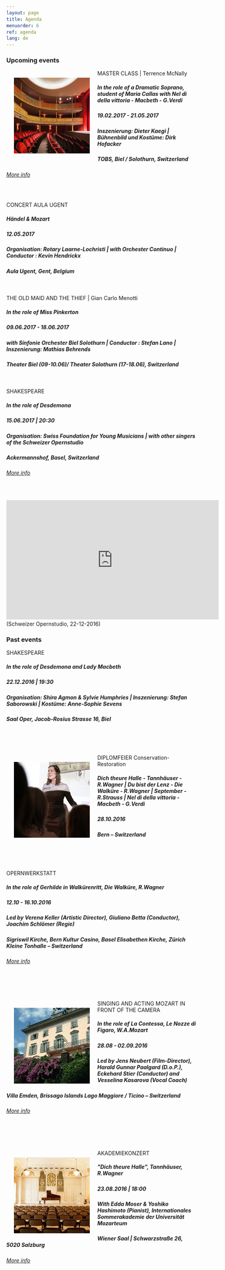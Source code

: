 ```yaml
---
layout: page
title: Agenda
menuorder: 6
ref: agenda
lang: de
---
```


### Upcoming events


<img style="float: left; padding: 20px" src="/assets/event4.jpg">  

MASTER CLASS | Terrence McNally

##### In the role of a Dramatic Soprano, student of Maria Callas with Nel dì della vittoria - Macbeth - G.Verdi

##### 19.02.2017 - 21.05.2017

##### Inszenierung: Dieter Kaegi | Bühnenbild und Kostüme: Dirk Hofacker

##### _TOBS, Biel / Solothurn, Switzerland_

###### <a href="https://www.tobs.ch/fr/theatre/productions/stueck/prod/245/" target="_blank">More info</a>

&nbsp;


CONCERT AULA UGENT

##### Händel & Mozart

##### 12.05.2017

##### Organisation: Rotary Laarne-Lochristi | with Orchester Continuo | Conductor : Kevin Hendrickx

##### _Aula Ugent, Gent, Belgium_

&nbsp;


THE OLD MAID AND THE THIEF | Gian Carlo Menotti

##### In the role of Miss Pinkerton 

##### 09.06.2017 - 18.06.2017

##### with Sinfonie Orchester Biel Solothurn | Conductor : Stefan Lano | Inszenierung: Mathias Behrends

##### _Theater Biel (09-10.06)/ Theater Solothurn (17-18.06), Switzerland_

&nbsp;


SHAKESPEARE

##### In the role of Desdemona

##### 15.06.2017 | 20:30

##### Organisation: Swiss Foundation for Young Musicians | with other singers of the Schweizer Opernstudio 

##### _Ackermannshof, Basel, Switzerland_

###### <a href="https://www.foryoungmusicians.ch/upcoming-events" target="_blank">More info</a>
&nbsp;

<iframe width="560" height="315" src="https://www.youtube.com/embed/s8whNG79fWQ" frameborder="0" allowfullscreen></iframe>
(Schweizer Opernstudio, 22-12-2016)


### Past events


SHAKESPEARE

##### In the role of Desdemona and Lady Macbeth 

##### 22.12.2016 | 19:30

##### Organisation: Shira Agmon & Sylvie Humphries | Inszenierung: Stefan Saborowski | Kostüme: Anne-Sophie Sevens

##### _Saal Oper_, Jacob-Rosius Strasse 16, Biel 

&nbsp;

&nbsp; 

<img style="float: left; padding: 20px" src="/assets/109-thumbnail.jpg"> 

DIPLOMFEIER Conservation-Restoration

##### Dich theure Halle - Tannhäuser - R.Wagner | Du bist der Lenz - Die Walküre - R.Wagner | September - R.Strauss | Nel dì della vittoria - Macbeth - G.Verdi

##### 28.10.2016

##### _Bern – Switzerland_

&nbsp;

&nbsp;



OPERNWERKSTATT

##### In the role of Gerhilde in Walkürenritt, Die Walküre, R.Wagner

##### 12.10 - 16.10.2016

##### Led by Verena Keller (Artistic Director), Giuliano Betta (Conductor), Joachim Schlömer (Regie)

##### _Sigriswil Kirche, Bern Kultur Casino, Basel Elisabethen Kirche, Zürich Kleine Tonhalle – Switzerland_

###### <a href="http://opernwerkstatt.emedia4web.eu/index.php?id=62" target="_blank">More info</a>

&nbsp;

&nbsp;


<img style="float: left; padding: 20px" src="/assets/event2.jpg">  

SINGING AND ACTING MOZART IN FRONT OF THE CAMERA

##### In the role of La Contessa, Le Nozze di Figaro, W.A.Mozart

##### 28.08 - 02.09.2016

##### Led by Jens Neubert (Film-Director), Harald Gunnar Paalgard (D.o.P.), Eckehard Stier (Conductor) and Vesselina Kasarova (Vocal Coach)

##### _Villa Emden, Brissago Islands Lago Maggiore / Ticino – Switzerland_

###### <a href="http://syquali.ch/en/filmopera/" target="_blank">More info</a>

&nbsp;

&nbsp;


<img style="float: left; padding: 20px" src="/assets/event1.jpg">  

AKADEMIEKONZERT

##### "Dich theure Halle", Tannhäuser, R.Wagner

##### 23.08.2016 | 18:00

##### With Edda Moser & Yoshiko Hashimoto (Pianist), Internationales Sommerakademie der Universität Mozarteum

##### _Wiener Saal | Schwarzstraße 26, 5020 Salzburg_

###### <a href="https://www.moz.ac.at/de/events/veranstaltung.php?vanr=32473" target="_blank">More info</a>

&nbsp;






